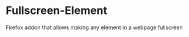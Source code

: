 Fullscreen-Element
==================

Firefox addon that allows making any element in a webpage fullscreen
